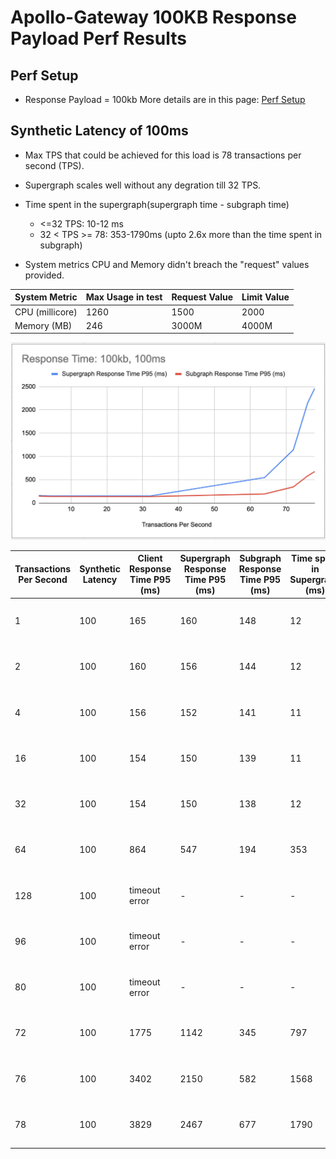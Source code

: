 # Apollo-Gateway 100KB Response Payload Perf Results

## Perf Setup
* Response Payload = 100kb
More details are in this page: [Perf Setup](./perf-test-setup.MD)

## Synthetic Latency of 100ms

* Max TPS that could be achieved for this load is 78 transactions per second (TPS).
* Supergraph scales well without any degration till 32 TPS.  
* Time spent in the supergraph(supergraph time - subgraph time)
  * <=32 TPS: 10-12 ms
  * 32 < TPS >= 78: 353-1790ms (upto 2.6x more than the time spent in subgraph)

* System metrics CPU and Memory didn't breach the "request" values provided.

| System Metric | Max Usage in test | Request Value | Limit Value |
| --- | --- | --- | --- |
| CPU (millicore)| 1260 | 1500 | 2000 |
| Memory (MB) | 246 | 3000M | 4000M |



![Response Time](./100msLatency/ResponseTime100kb100ms.png)

| Transactions Per Second | Synthetic Latency | Client Response Time P95 (ms) | Supergraph Response Time P95 (ms) | Subgraph Response Time P95 (ms) | Time spent in Supergraph (ms) | CPU (millicore) | Memory (MB) | Screenshot |
| --- | --- | --- | --- | --- | --- | --- | --- | --- |
| 1 | 100 | 165 | 160 | 148 | 12 | 25 | 80 | [1tps-time.png](./100msLatency/1tps-time.png) \| [1tps-sys.png](./100msLatency/1tps-sys.png)
| 2 | 100 | 160 | 156 | 144 | 12 | 40 | 80 | [2tps-time.png](./100msLatency/2tps-time.png) \| [2tps-sys.png](./100msLatency/2tps-sys.png)
| 4 | 100 | 156 | 152 | 141 | 11 | 73 | 83 | [4tps-time.png](./100msLatency/4tps-time.png) \| [4tps-sys.png](./100msLatency/4tps-sys.png)
| 16 | 100 | 154 | 150 | 139 | 11 | 309 | 88 | [16tps-time.png](./100msLatency/16tps-time.png) \| [16tps-sys.png](./100msLatency/16tps-sys.png)
| 32 | 100 | 154 | 150 | 138 | 12 | 722 | 146 | [32tps-time.png](./100msLatency/32tps-time.png) \| [32tps-sys.png](./100msLatency/32tps-sys.png)
| 64 | 100 | 864 | 547 | 194 | 353 | 1024 | 182 | [64tps-time.png](./100msLatency/64tps-time.png) \| [64tps-sys.png](./100msLatency/64tps-sys.png)
| 128 | 100 | timeout error | - | - | - | - | - | [128tps-time.png](./100msLatency/128tps-time.png) \| [128tps-sys.png](./100msLatency/128tps-sys.png)
| 96 | 100 | timeout error | - | - | - | - | - | [96tps-time.png](./100msLatency/96tps-time.png) \| [96tps-sys.png](./100msLatency/96tps-sys.png)
| 80 | 100 | timeout error | - | - | - | - | - | [80tps-time.png](./100msLatency/80tps-time.png) \| [80tps-sys.png](./100msLatency/80tps-sys.png)
| 72 | 100 | 1775 | 1142 | 345 | 797 | 1175 | 205 | [72tps-time.png](./100msLatency/72tps-time.png) \| [72tps-sys.png](./100msLatency/72tps-sys.png)
| 76 | 100 | 3402 | 2150 | 582 | 1568 | 1250 | 249 | [76tps-time.png](./100msLatency/76tps-time.png) \| [76tps-sys.png](./100msLatency/76tps-sys.png)
| 78 | 100 | 3829 | 2467 | 677 | 1790 | 1260 | 246 | [78tps-time.png](./100msLatency/78tps-time.png) \| [78tps-sys.png](./100msLatency/78tps-sys.png)

